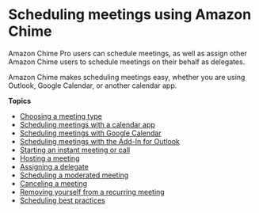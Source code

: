# Scheduling meetings using Amazon Chime<a name="chime-schedule-meetings"></a>

Amazon Chime Pro users can schedule meetings, as well as assign other Amazon Chime users to schedule meetings on their behalf as delegates\.

Amazon Chime makes scheduling meetings easy, whether you are using Outlook, Google Calendar, or another calendar app\.

**Topics**
+ [Choosing a meeting type](personal-ID.md)
+ [Scheduling meetings with a calendar app](chime-scheduling-calendar-app.md)
+ [Scheduling meetings with Google Calendar](chime-scheduling-google.md)
+ [Scheduling meetings with the Add\-In for Outlook](chime-scheduling-outlook.md)
+ [Starting an instant meeting or call](start-call.md)
+ [Hosting a meeting](chime-organizer-call-controls.md)
+ [Assigning a delegate](delegates.md)
+ [Scheduling a moderated meeting](moderate-meeting.md)
+ [Canceling a meeting](cancel-meeting.md)
+ [Removing yourself from a recurring meeting](remove-recurring.md)
+ [Scheduling best practices](chime-scheduling-best-practices.md)
